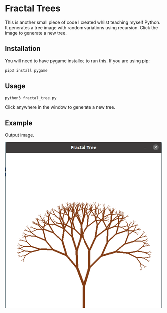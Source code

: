 # Fractal Trees
This is another small piece of code I created whilst teaching myself Python. It generates a tree image with random variations using recursion. Click the image to generate a new tree.

## Installation
You will need to have pygame installed to run this. If you are using pip:
```bash
pip3 install pygame
```

## Usage

```bash
python3 fractal_tree.py
```
Click anywhere in the window to generate a new tree. 

## Example
Output image.

![output](./output.png?raw=true)
